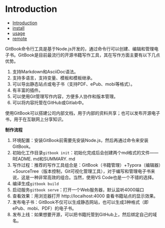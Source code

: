 # Introduction

* [Introduction](README.md)
* [install](install.md)
* [usage](usage.md)
* [remote](remote.md)



GitBook命令行工具是基于Node.js开发的，通过命令行可以创建、编辑和管理电子书。GitBook是目前最流行的开源书籍写作工具，其在写作方面主要有以下几点优势。

1. 支持Markdown和AsciiDoc语法。
2. 支持多语言，支持变量、模板和模板继承。
3. 可以导出静态站点或电子书（支持PDF、ePub、mobi等格式）。
4. 有丰富的插件。
5. 可以使用Git管理写作内容，方便多人协作和版本管理。
6. 可以将内容托管在GitHub或Gitlab中。 

使用GitBook可以搭建公司内部文档，用于内部的资料共享；也可以发布开源电子书，用于在互联网上分享知识。


**制作流程**

1. 环境配置：安装GitBook前需要先安装Node.js，然后再通过命令来安装GitBook。
2. 初始化工作目录`gitbook init`：初始化完成后会创建两个md格式的文件——README. md和SUMMARY. md
3. 写作过程：推荐的写作工具组合是：GitBook（书籍管理）+Typora（编辑器）+SourceTree（版本控制，Git可视化管理工具），对于编写和管理电子书来说，这是一种非常高效的组合。当然，使用VS Code也是一个不错的选择。
4. 编译生成`gitbook build`
5. 启动服务`gitbook serve`：打开一个Web服务器，默认监听4000端口
6. 查看效果：用浏览器打开 http://localhost:4000 查看书籍站点的显示效果。
7. 发布电子书：GitBook不仅可以生成静态网站，也可以生成3种格式（即ePub、mobi、PDF）的电子书。
8. 发布上线：如果想要开源，可以把书籍托管到GitHub上，然后绑定自己的域名。
